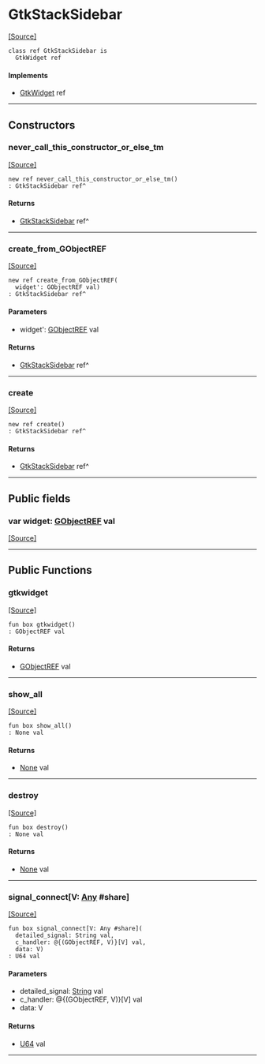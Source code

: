 # GtkStackSidebar
<span class="source-link">[[Source]](src/gtk3/GtkStackSidebar.md#L6)</span>
```pony
class ref GtkStackSidebar is
  GtkWidget ref
```

#### Implements

* [GtkWidget](gtk3-GtkWidget.md) ref

---

## Constructors

### never_call_this_constructor_or_else_tm
<span class="source-link">[[Source]](src/gtk3/GtkStackSidebar.md#L10)</span>


```pony
new ref never_call_this_constructor_or_else_tm()
: GtkStackSidebar ref^
```

#### Returns

* [GtkStackSidebar](gtk3-GtkStackSidebar.md) ref^

---

### create_from_GObjectREF
<span class="source-link">[[Source]](src/gtk3/GtkStackSidebar.md#L13)</span>


```pony
new ref create_from_GObjectREF(
  widget': GObjectREF val)
: GtkStackSidebar ref^
```
#### Parameters

*   widget': [GObjectREF](gtk3-..-gobject-GObjectREF.md) val

#### Returns

* [GtkStackSidebar](gtk3-GtkStackSidebar.md) ref^

---

### create
<span class="source-link">[[Source]](src/gtk3/GtkStackSidebar.md#L17)</span>


```pony
new ref create()
: GtkStackSidebar ref^
```

#### Returns

* [GtkStackSidebar](gtk3-GtkStackSidebar.md) ref^

---

## Public fields

### var widget: [GObjectREF](gtk3-..-gobject-GObjectREF.md) val
<span class="source-link">[[Source]](src/gtk3/GtkStackSidebar.md#L7)</span>



---

## Public Functions

### gtkwidget
<span class="source-link">[[Source]](src/gtk3/GtkStackSidebar.md#L9)</span>


```pony
fun box gtkwidget()
: GObjectREF val
```

#### Returns

* [GObjectREF](gtk3-..-gobject-GObjectREF.md) val

---

### show_all
<span class="source-link">[[Source]](src/gtk3/GtkWidget.md#L4)</span>


```pony
fun box show_all()
: None val
```

#### Returns

* [None](builtin-None.md) val

---

### destroy
<span class="source-link">[[Source]](src/gtk3/GtkWidget.md#L10)</span>


```pony
fun box destroy()
: None val
```

#### Returns

* [None](builtin-None.md) val

---

### signal_connect\[V: [Any](builtin-Any.md) #share\]
<span class="source-link">[[Source]](src/gtk3/GtkWidget.md#L13)</span>


```pony
fun box signal_connect[V: Any #share](
  detailed_signal: String val,
  c_handler: @{(GObjectREF, V)}[V] val,
  data: V)
: U64 val
```
#### Parameters

*   detailed_signal: [String](builtin-String.md) val
*   c_handler: @{(GObjectREF, V)}[V] val
*   data: V

#### Returns

* [U64](builtin-U64.md) val

---

